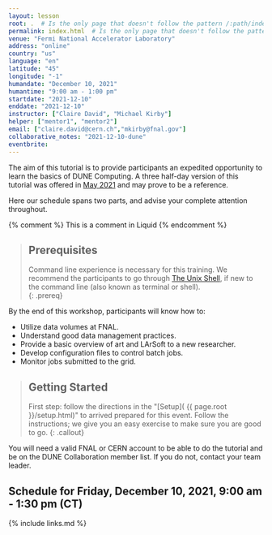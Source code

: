 ```yaml
---
layout: lesson
root: .  # Is the only page that doesn't follow the pattern /:path/index.html
permalink: index.html  # Is the only page that doesn't follow the pattern /:path/index.html
venue: "Fermi National Accelerator Laboratory"
address: "online"
country: "us"
language: "en"
latitude: "45"
longitude: "-1"
humandate: "December 10, 2021"
humantime: "9:00 am - 1:00 pm"
startdate: "2021-12-10"
enddate: "2021-12-10"
instructor: ["Claire David", "Michael Kirby"]
helper: ["mentor1", "mentor2"]
email: ["claire.david@cern.ch","mkirby@fnal.gov"]
collaborative_notes: "2021-12-10-dune"
eventbrite:
---
```


The aim of this tutorial is to provide participants an expedited opportunity to learn the basics of DUNE Computing.   A three half-day version  of this tutorial was offered in [May 2021](https://dune.github.io/computing-training-202112/) and may prove to be a reference. 

Here our schedule spans two parts, and advise your complete attention throughout.

<!-- this is an html comment -->

{% comment %} This is a comment in Liquid {% endcomment %}

> ## Prerequisites
>
> Command line experience is necessary for this training. We recommend the
> participants to go through
> [The Unix Shell](https://swcarpentry.github.io/shell-novice/), if new to the
> command line (also known as terminal or shell).  
{: .prereq}

By the end of this workshop, participants will know how to:

* Utilize data volumes at FNAL.
* Understand good data management practices.
* Provide a basic overview of art and LArSoft to a new researcher.
* Develop configuration files to control batch jobs.
* Monitor jobs submitted to the grid.

> ## Getting Started
>
> First step: follow the directions in the "[Setup](
> {{ page.root }}/setup.html)" to arrived prepared for this event. Follow the instructions; we give you an easy exercise 
> to make sure you are good to go.
{: .callout}

You will need a valid FNAL or CERN account to be able to do the tutorial and be on the DUNE Collaboration member list. If you do not, contact your team leader.


<h2 id="schedule">Schedule for Friday, December 10, 2021, 9:00 am - 1:30 pm (CT)</h2>

<!--{% include custom_schedule3.html %}-->
<!--<center><img  alt="" src="fig/Schedule_computing_training_202105.png"/></center>-->


<!-- An [asynchronous session]({{site.baseurl}}/asynchronous/) is designed as later day acivities for the first two days of the workshop.-->

{% include links.md %}
